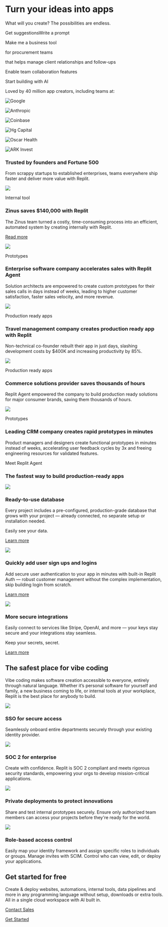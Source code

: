# Turn your ideas into apps

What will you create? The possibilities are endless.

Get suggestionsWrite a prompt

Make me a business tool

for procurement teams

that helps manage client relationships and follow-ups

Enable team collaboration features

Start building with AI

Loved by 40 million app creators, including teams at:

![Google](https://cdn.sanity.io/images/bj34pdbp/migration/a97874c442189d7e08ad2a255f05ae9d86ccdea0-220x96.png?w=1920&q=80&fit=clip&auto=format)

![Anthropic](https://cdn.sanity.io/images/bj34pdbp/migration/7488d505e26010ec40eb3d984ae468a22e9a6e40-220x96.png?w=1920&q=80&fit=clip&auto=format)

![Coinbase](https://cdn.sanity.io/images/bj34pdbp/migration/21a7302f2c2dbbb12b2dfad7df4b14756224c0d7-220x96.png?w=1920&q=80&fit=clip&auto=format)

![Hg Capital](https://cdn.sanity.io/images/bj34pdbp/migration/db03654d796964123932d2b9eb1dacd30828c23d-220x96.png?w=1920&q=80&fit=clip&auto=format)

![Oscar Health](https://cdn.sanity.io/images/bj34pdbp/migration/0583972b5efcd91ce85a3b48b93dc4522affe273-220x96.png?w=1920&q=80&fit=clip&auto=format)

![ARK Invest](https://cdn.sanity.io/images/bj34pdbp/migration/729f8365312baabc2431cf069d1f1338d6336501-220x96.png?w=1920&q=80&fit=clip&auto=format)

### Trusted by founders and Fortune 500

From scrappy startups to established enterprises, teams everywhere ship faster and deliver more value with Replit.

![](https://cdn.sanity.io/images/bj34pdbp/migration/098e8c5c2d34df5baadbb8032125be48425490a9-720x400.png?w=1920&q=80&fit=clip&auto=format)

Internal tool

### Zinus saves $140,000 with Replit

The Zinus team turned a costly, time-consuming process into an efficient, automated system by creating internally with Replit.

[Read more](https://blog.replit.com/zinus-customer-story)

![](https://cdn.sanity.io/images/bj34pdbp/migration/98d31ec90b757c5eb19f9f0e3dca373ce31d6278-720x400.png?w=1920&q=80&fit=clip&auto=format)

Prototypes

### Enterprise software company accelerates sales with Replit Agent

Solution architects are empowered to create custom prototypes for their sales calls in days instead of weeks, leading to higher customer satisfaction, faster sales velocity, and more revenue.

![](https://cdn.sanity.io/images/bj34pdbp/migration/fb5de7fd823fc29b0c9855249a138f405c15e2a5-720x400.png?w=1920&q=80&fit=clip&auto=format)

Production ready apps

### Travel management company creates production ready app with Replit

Non-technical co-founder rebuilt their app in just days, slashing development costs by $400K and increasing productivity by 85%.

![](https://cdn.sanity.io/images/bj34pdbp/migration/6f488448ea57c5f43a3759fefb879d9ee90a184b-720x400.png?w=1920&q=80&fit=clip&auto=format)

Production ready apps

### Commerce solutions provider saves thousands of hours

Replit Agent empowered the company to build production ready solutions for major consumer brands, saving them thousands of hours.

![](https://cdn.sanity.io/images/bj34pdbp/migration/83c79951e554f7db7ab89a0c43e85f4a2f49b7b6-720x400.png?w=1920&q=80&fit=clip&auto=format)

Prototypes

### Leading CRM company creates rapid prototypes in minutes

Product managers and designers create functional prototypes in minutes instead of weeks, accelerating user feedback cycles by 3x and freeing engineering resources for validated features.

Meet Replit Agent

### The fastest way to build production-ready apps

![](https://cdn.sanity.io/images/bj34pdbp/migration/587e2a55d91e8489886d78935dd0aee3eaffcfd6-800x600.png?w=1920&q=80&fit=clip&auto=format)

### Ready-to-use database

Every project includes a pre-configured, production-grade database that grows with your project — already connected, no separate setup or installation needed.

Easily see your data.

[Learn more](https://blog.replit.com/database-editor)

![](https://cdn.sanity.io/images/bj34pdbp/migration/93f4e6404bae290528e7d51a3d5ef7fd65eff5df-800x800.png?w=1920&q=80&fit=clip&auto=format)

### Quickly add user sign ups and logins

Add secure user authentication to your app in minutes with built-in Replit Auth — robust customer management without the complex implementation, skip building login from scratch.

[Learn more](https://blog.replit.com/auth)

![](https://cdn.sanity.io/images/bj34pdbp/migration/e0fdd40284c68e59805ea22a445aa847b98df966-800x800.png?w=1920&q=80&fit=clip&auto=format)

### More secure integrations

Easily connect to services like Stripe, OpenAI, and more — your keys stay secure and your integrations stay seamless.

Keep your secrets, secret.

[Learn more](https://docs.replit.com/replit-workspace/workspace-features/secrets)

## The safest place for vibe coding

Vibe coding makes software creation accessible to everyone, entirely through natural language. Whether it’s personal software for yourself and family, a new business coming to life, or internal tools at your workplace, Replit is the best place for anybody to build.

![](https://cdn.sanity.io/images/bj34pdbp/migration/96283cccaef5a7636eb55b1ed165f89c8ebce608-270x202.png?w=1920&q=80&fit=clip&auto=format)

### SSO for secure access

Seamlessly onboard entire departments securely through your existing identity provider.

![](https://cdn.sanity.io/images/bj34pdbp/migration/32faa4ef23bbd0205553813d6af3fb27b0f77c83-270x202.png?w=1920&q=80&fit=clip&auto=format)

### SOC 2 for enterprise

Create with confidence. Replit is SOC 2 compliant and meets rigorous security standards, empowering your orgs to develop mission-critical applications.

![](https://cdn.sanity.io/images/bj34pdbp/migration/3e8f44f91736b7af72c26929c8c65514859e03a8-270x202.png?w=1920&q=80&fit=clip&auto=format)

### Private deployments to protect innovations

Share and test internal prototypes securely. Ensure only authorized team members can access your projects before they're ready for the world.

![](https://cdn.sanity.io/images/bj34pdbp/migration/3b163a471f40860325321519d7b5c765c0159ba2-270x202.png?w=1920&q=80&fit=clip&auto=format)

### Role-based access control

Easily map your identity framework and assign specific roles to individuals or groups. Manage invites with SCIM. Control who can view, edit, or deploy your applications.

## Get started for free

Create & deploy websites, automations, internal tools, data pipelines and more in any programming language without setup, downloads or extra tools. All in a single cloud workspace with AI built in.

[Contact Sales](https://replit.com/teams#inlineForm)

[Get Started](https://replit.com/signup)